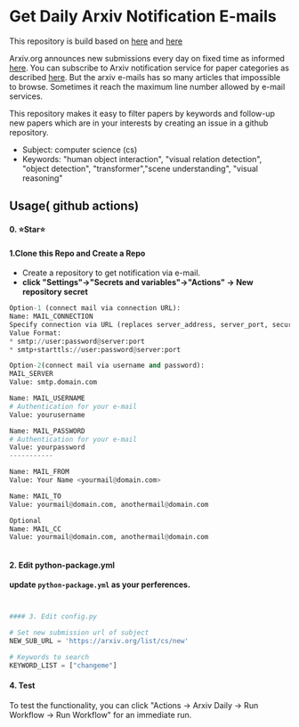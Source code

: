 # Get Daily Arxiv Notification E-mails

This repository is build based on [here](https://github.com/kobiso/get-daily-arxiv-noti) and [here](https://github.com/DongZhouGu/arxiv-daily)

Arxiv.org announces new submissions every day on fixed time as informed [here](https://arxiv.org/help/submit). You can subscribe to Arxiv notification service for paper categories as described [here](https://info.arxiv.org/help/subscribe.html).
But the arxiv e-mails has so many articles that impossible to browse. Sometimes it reach the maximum line number allowed by e-mail services.

This repository makes it easy to filter papers by keywords and follow-up new papers which are in your interests by creating an issue in a github repository.

- Subject: computer science (cs)
- Keywords: "human object interaction", "visual relation detection", "object detection", "transformer","scene understanding", "visual reasoning"

## Usage( github actions)

#### 0. ⭐Star⭐

#### 1.Clone this Repo and Create a Repo

- Create a repository to get notification via e-mail.
-  **click "Settings"->"Secrets and variables"->"Actions" -> New repository secret**

```python
Option-1 (connect mail via connection URL):
Name: MAIL_CONNECTION
Specify connection via URL (replaces server_address, server_port, secure, username and password)
Value Format:
* smtp://user:password@server:port
* smtp+starttls://user:password@server:port

Option-2(connect mail via username and password):
MAIL_SERVER
Value: smtp.domain.com

Name: MAIL_USERNAME
# Authentication for your e-mail
Value: yourusername

Name: MAIL_PASSWORD
# Authentication for your e-mail
Value: yourpassword
-----------

Name: MAIL_FROM
Value: Your Name <yourmail@domain.com>

Name: MAIL_TO
Value: yourmail@domain.com, anothermail@domain.com

Optional
Name: MAIL_CC
Value: yourmail@domain.com, anothermail@domain.com



```

#### 2. Edit python-package.yml

**update `python-package.yml` as your perferences.**


```python


#### 3. Edit config.py

# Set new submission url of subject
NEW_SUB_URL = 'https://arxiv.org/list/cs/new'

# Keywords to search
KEYWORD_LIST = ["changeme"]
```

#### 4.  Test

To test the functionality, you can click "Actions -> Arxiv Daily -> Run Workflow -> Run Workflow" for an immediate run.
